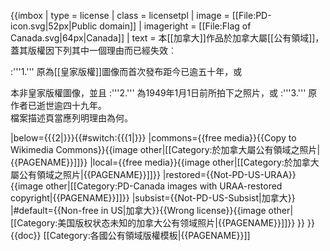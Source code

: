 {{imbox
| type       = license
| class = licensetpl
| image      = [[File:PD-icon.svg|52px|Public domain]]
| imageright = [[File:Flag of Canada.svg|64px|Canada]]
| text       = 本[[加拿大]]作品於加拿大屬[[公有領域]]，蓋其版權因下列其中一個理由而已經失效︰<br />

:'''1.''' 原為[[皇家版權]]圖像而首次發布距今已逾五十年，或<br />

本非皇家版權圖像，並且
:'''2.''' 為1949年1月1日前所拍下之照片，或
:'''3.''' 原作者已逝世逾四十九年。<br />
檔案描述頁當應列明理由為何。
<div style="display: none">
<span class="licensetpl_short">公有领域</span>
<span class="licensetpl_long">於[[加拿大]]進入[[公有領域]]，但於[[美國]]未必進入公有領域</span>
<span class="licensetpl_link">{{fullurl:{{FULLPAGENAME}}}}</span>
</div>
|below={{{2|}}}{{#switch:{{{1|}}}
|commons={{free media}}{{Copy to Wikimedia Commons}}{{image other|[[Category:於加拿大屬公有領域之照片|{{PAGENAME}}]]}}
|local={{free media}}{{image other|[[Category:於加拿大屬公有領域之照片|{{PAGENAME}}]]}}
|restored={{Not-PD-US-URAA}}{{image other|[[Category:PD-Canada images with URAA-restored copyright|{{PAGENAME}}]]}}
|subsist={{Not-PD-US-Subsist|加拿大}}
|#default={{Non-free in US|加拿大}}{{Wrong license}}{{image other|[[Category:美国版权状态未知的加拿大公有领域照片|{{PAGENAME}}]]}}
}}
}}
<noinclude>
{{doc}}
[[Category:各國公有領域版權模板|{{PAGENAME}}]]
</noinclude>